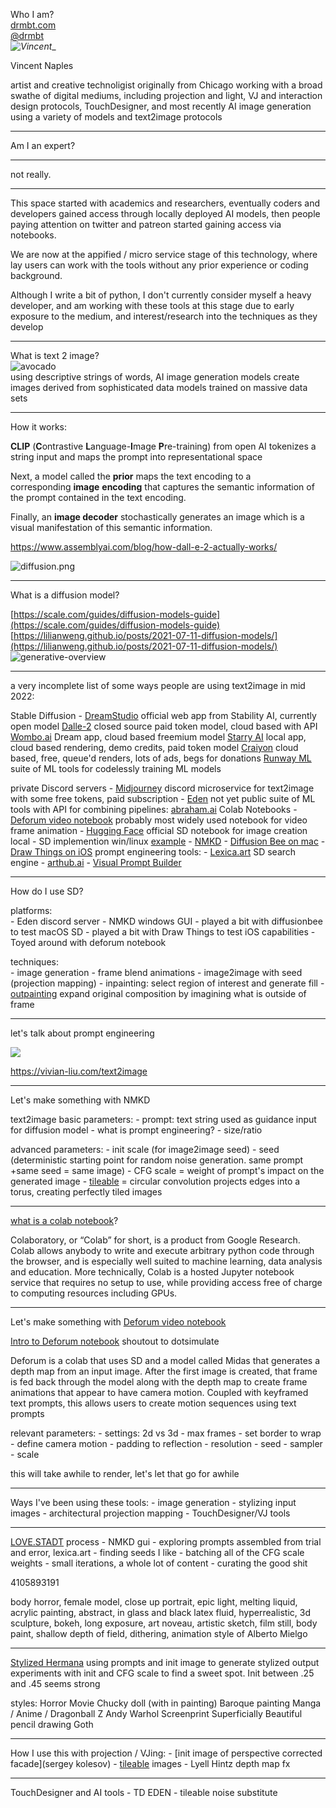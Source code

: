 
Who I am?  
[drmbt.com](drmbt.com)   
[@drmbt](instagram.com/drmbt)   
_![Vincent](/assets/Vincent-AI-browneyes.png)__

Vincent Naples  

artist and creative technoligist originally from Chicago working with a broad swathe of digital mediums, including projection and light, VJ and interaction design protocols, TouchDesigner, and most recently AI image generation using a variety of models and text2image protocols

___
Am I an expert?
___
not really.  

___

This space started with academics and researchers, eventually coders and developers gained access through locally deployed AI models, then people paying attention on twitter and patreon started gaining access via notebooks.   

We are now at the appified / micro service stage of this technology, where lay users can work with the tools without any prior experience or coding background.   

Although I write a bit of python, I don't currently consider myself a heavy developer, and am working with these tools at this stage due to early exposure to the medium, and interest/research into the techniques as they develop
___
What is text 2 image?  
![avocado](/assets/avocado-chair.png)  
using descriptive strings of words, AI image generation models create images derived from sophisticated data models trained on massive data sets 
___
How it works: 

**CLIP** (**C**ontrastive **L**anguage-**I**mage **P**re-training) from open AI tokenizes a string input and maps the prompt into representational space   

Next, a model called the **prior** maps the text encoding to a corresponding **image** **encoding** that captures the semantic information of the prompt contained in the text encoding.  

Finally, an **image decoder** stochastically generates an image which is a visual manifestation of this semantic information.  

https://www.assemblyai.com/blog/how-dall-e-2-actually-works/

![diffusion.png](/assets/diffusion.png)  

___


What is a diffusion model?

[https://scale.com/guides/diffusion-models-guide](https://scale.com/guides/diffusion-models-guide)
[https://lilianweng.github.io/posts/2021-07-11-diffusion-models/](https://lilianweng.github.io/posts/2021-07-11-diffusion-models/)
![generative-overview](/assets/generative-overview.png)  

---
a very incomplete list of some ways people are using text2image in mid 2022:

Stable Diffusion - [DreamStudio](https://beta.dreamstudio.ai/dream) official web app from Stability AI, currently open model
[Dalle-2](https://openai.com/dall-e-2/) closed source paid token model, cloud based with API
[Wombo.ai](https://www.wombo.ai/) Dream app, cloud based freemium model
[Starry AI](https://www.starryai.com/) local app, cloud based rendering, demo credits, paid token model
[Craiyon](https://www.craiyon.com/) cloud based, free, queue'd renders, lots of ads, begs for donations
[Runway ML](https://runwayml.com/training/) suite of ML tools for codelessly training ML models

private Discord servers
    - [Midjourney](https://www.midjourney.com/) discord microservice for text2image with some free tokens, paid subscription
    - [Eden](https://www.edenai.co/) not yet public suite of ML tools with API for combining pipelines: [abraham.ai](abraham.ai)
Colab Notebooks
    - [Deforum video notebook](https://colab.research.google.com/github/deforum/stable-diffusion/blob/main/Deforum_Stable_Diffusion.ipynb#scrollTo=qH74gBWDd2oq) probably most widely used notebook for video frame animation
    - [Hugging Face](https://colab.research.google.com/github/huggingface/notebooks/blob/main/diffusers/stable_diffusion.ipynb) official SD notebook for image creation
local
    - SD implemention win/linux [example](https://www.youtube.com/watch?v=6MeJKnbv1ts)
    - [NMKD](https://nmkd.itch.io/t2i-gui) 
    - [Diffusion Bee on mac](https://diffusionbee.com/)
    - [Draw Things on iOS](https://apps.apple.com/us/app/draw-things-ai-generation/id6444050820)
prompt engineering tools:
    - [Lexica.art](Lexica.art ) SD search engine
    - [arthub.ai](https://arthub.ai/)
    - [Visual Prompt Builder](https://tools.saxifrage.xyz/prompt)
___
How do I use SD?    

platforms:  
	- Eden discord server
	- NMKD windows GUI
	- played a bit with diffusionbee to test macOS SD
	- played a bit with Draw Things to test iOS capabilities
	- Toyed around with deforum notebook  

techniques:  
	- image generation
	- frame blend animations
	- image2image with seed (projection mapping)
	- inpainting: select region of interest and generate fill
	- [outpainting](https://openai.com/blog/dall-e-introducing-outpainting/) expand original composition by imagining what is outside of frame
___
let's talk about prompt engineering  

![](/assets/prompt-grid.jpeg)

https://vivian-liu.com/text2image
___
Let's make something with NMKD

text2image basic parameters:
	- prompt: text string used as guidance input for diffusion model
		- what is prompt engineering?
	- size/ratio

advanced parameters:
	- init scale (for image2image seed)
	- seed (deterministic starting point for random noise generation. same prompt +same seed = same image)
	- CFG scale = weight of prompt's impact on the generated image
	- [tileable](https://replicate.com/tommoore515/material_stable_diffusion) = circular convolution projects edges into a torus, creating perfectly tiled images 
___

[what is a colab notebook](https://research.google.com/colaboratory/faq.html#:~:text=Colaboratory%2C%20or%20%E2%80%9CColab%E2%80%9D%20for,learning%2C%20data%20analysis%20and%20education.)? 

Colaboratory, or “Colab” for short, is a product from Google Research. Colab allows anybody to write and execute arbitrary python code through the browser, and is especially well suited to machine learning, data analysis and education. More technically, Colab is a hosted Jupyter notebook service that requires no setup to use, while providing access free of charge to computing resources including GPUs.

___
Let's make something with [Deforum video notebook](https://colab.research.google.com/github/deforum/stable-diffusion/blob/main/Deforum_Stable_Diffusion.ipynb#scrollTo=qH74gBWDd2oq)

[Intro to Deforum notebook](https://www.youtube.com/watch?v=w_sxuDMt_V0) shoutout to dotsimulate

Deforum is a colab that uses SD and a model called Midas that generates a depth map from an input image. After the first image is created, that frame is fed back through the model along with the depth map to create frame animations that appear to have camera motion. Coupled with keyframed text prompts, this allows users to create motion sequences using text prompts

relevant parameters:
	- settings: 2d vs 3d
	- max frames 
	- set border to wrap
	- define camera motion
	- padding to reflection
	- resolution
	- seed
	- sampler
	- scale

this will take awhile to render, let's let that go for awhile

___
Ways I've been using these tools:
	- image generation
	- stylizing input images
	- architectural projection mapping
	- TouchDesigner/VJ tools
___
[LOVE.STADT](https://photos.app.goo.gl/sPqkMDdL6JdrxjDy6) process
	- NMKD gui
	- exploring prompts assembled from trial and error, lexica.art
	- finding seeds I like
	- batching all of the CFG scale weights
	- small iterations, a whole lot of content
	- curating the good shit

4105893191

body horror, female model, close up portrait, epic light, melting liquid, acrylic painting, abstract, in glass and black latex fluid, hyperrealistic, 3d sculpture, bokeh, long exposure, art noveau, artistic sketch,  film still, body paint, shallow depth of field, dithering, animation style of Alberto Mielgo

___
[Stylized Hermana](https://photos.app.goo.gl/kdoQTP19McN8r1VJ7)
using prompts and init image to generate stylized output
experiments with init and CFG scale to find a sweet spot. Init between .25 and .45 seems strong  

styles: 
Horror Movie Chucky doll (with in painting)
Baroque painting
Manga / Anime / Dragonball Z
Andy Warhol Screenprint
Superficially Beautiful pencil drawing
Goth
___
How I use this with projection / VJing:
	- [init image of perspective corrected facade](sergey kolesov)
	- [tileable](https://replicate.com/tommoore515/material_stable_diffusion) images
	- Lyell Hintz depth map fx
___
TouchDesigner and AI tools
	- TD EDEN
	- tileable noise substitute


